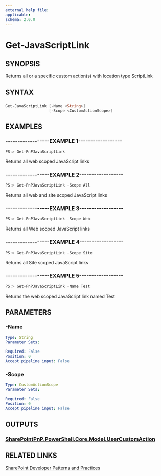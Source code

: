 ```yaml
---
external help file:
applicable: 
schema: 2.0.0
---
```

# Get-JavaScriptLink

## SYNOPSIS
Returns all or a specific custom action(s) with location type ScriptLink

## SYNTAX 

### 
```powershell
Get-JavaScriptLink [-Name <String>]
                   [-Scope <CustomActionScope>]
```

## EXAMPLES

### ------------------EXAMPLE 1------------------
```powershell
PS:> Get-PnPJavaScriptLink
```

Returns all web scoped JavaScript links

### ------------------EXAMPLE 2------------------
```powershell
PS:> Get-PnPJavaScriptLink -Scope All
```

Returns all web and site scoped JavaScript links

### ------------------EXAMPLE 3------------------
```powershell
PS:> Get-PnPJavaScriptLink -Scope Web
```

Returns all Web scoped JavaScript links

### ------------------EXAMPLE 4------------------
```powershell
PS:> Get-PnPJavaScriptLink -Scope Site
```

Returns all Site scoped JavaScript links

### ------------------EXAMPLE 5------------------
```powershell
PS:> Get-PnPJavaScriptLink -Name Test
```

Returns the web scoped JavaScript link named Test

## PARAMETERS

### -Name


```yaml
Type: String
Parameter Sets: 

Required: False
Position: 0
Accept pipeline input: False
```

### -Scope


```yaml
Type: CustomActionScope
Parameter Sets: 

Required: False
Position: 0
Accept pipeline input: False
```

## OUTPUTS

### [SharePointPnP.PowerShell.Core.Model.UserCustomAction](https://msdn.microsoft.com/en-us/library/microsoft.sharepoint.client.usercustomaction.aspx)

## RELATED LINKS

[SharePoint Developer Patterns and Practices](http://aka.ms/sppnp)